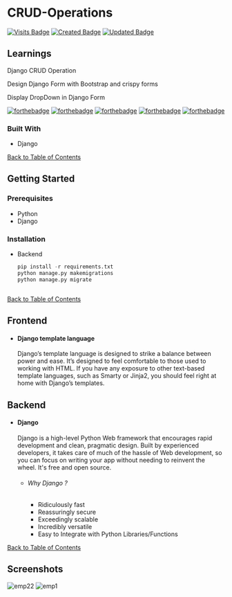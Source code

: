 # CRUD-Operations


[![Visits Badge](https://badges.pufler.dev/visits/saksham1991999/taxotaxi)](https://badges.pufler.dev) [![Created Badge](https://badges.pufler.dev/created/saksham1991999/taxotaxi)](https://badges.pufler.dev) [![Updated Badge](https://badges.pufler.dev/updated/saksham1991999/taxotaxi)](https://badges.pufler.dev)


## Learnings
Django CRUD Operation

Design Django Form with Bootstrap and crispy forms

Display DropDown in Django Form


[![forthebadge](https://forthebadge.com/images/badges/built-with-love.svg)](https://forthebadge.com)  [![forthebadge](https://forthebadge.com/images/badges/made-with-python.svg)](https://forthebadge.com) [![forthebadge](https://forthebadge.com/images/badges/uses-html.svg)](https://forthebadge.com) [![forthebadge](https://forthebadge.com/images/badges/uses-css.svg)](https://forthebadge.com) [![forthebadge](https://forthebadge.com/images/badges/uses-js.svg)](https://forthebadge.com)






### Built With
*   Django

[Back to Table of Contents](#table-of-contents)

## Getting Started
### Prerequisites
* Python
* Django


### Installation



* Backend

    ```Python
    pip install -r requirements.txt
    python manage.py makemigrations
    python manage.py migrate
    ```

    ```
    
[Back to Table of Contents](#table-of-contents)

## Frontend

* #### Django template language
    Django’s template language is designed to strike a balance between power and ease. It’s designed to feel comfortable to those used to working with HTML. If you have any exposure to other text-based template languages, such as Smarty or Jinja2, you should feel right at home with Django’s templates.
    

## Backend

* #### Django 
    Django is a high-level Python Web framework that encourages rapid development and clean, pragmatic design. Built by experienced developers, it takes care of much of the hassle of Web development, so you can focus on writing your app without needing to reinvent the wheel. It's free and open source.
    
    * ###### Why Django ?
        *  Ridiculously fast
        *  Reassuringly secure
        *  Exceedingly scalable
        *  Incredibly versatile
        *  Easy to Integrate with Python Libraries/Functions




[Back to Table of Contents](#table-of-contents)
## Screenshots
![emp22](https://user-images.githubusercontent.com/39465843/123313584-46abf180-d547-11eb-904d-432271234aa8.png)
![emp1](https://user-images.githubusercontent.com/39465843/123313592-49a6e200-d547-11eb-93a1-f045a5bbd81a.png)
